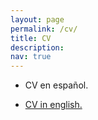 ```yaml
---
layout: page
permalink: /cv/
title: CV
description: 
nav: true
---
```


* <a src="lulaporto.github.io/assets/pdf/CV_español.pdf" target="_blank">CV en español.</a>

* <a href="lulaporto.github.io/assets/pdf/CV_ingles.pdf" target="application/pdf">CV in english.</a>